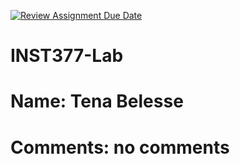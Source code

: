 [![Review Assignment Due Date](https://classroom.github.com/assets/deadline-readme-button-22041afd0340ce965d47ae6ef1cefeee28c7c493a6346c4f15d667ab976d596c.svg)](https://classroom.github.com/a/_zIxYTtp)
# INST377-Lab

# Name: Tena Belesse

# Comments: no comments
